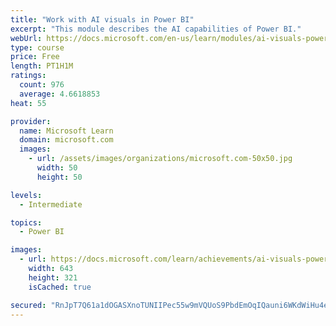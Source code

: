 ```yaml
---
title: "Work with AI visuals in Power BI"
excerpt: "This module describes the AI capabilities of Power BI."
webUrl: https://docs.microsoft.com/en-us/learn/modules/ai-visuals-power-bi/
type: course
price: Free
length: PT1H1M
ratings:
  count: 976
  average: 4.6618853
heat: 55

provider:
  name: Microsoft Learn
  domain: microsoft.com
  images:
    - url: /assets/images/organizations/microsoft.com-50x50.jpg
      width: 50
      height: 50

levels:
  - Intermediate

topics:
  - Power BI

images:
  - url: https://docs.microsoft.com/learn/achievements/ai-visuals-power-bi-social.png
    width: 643
    height: 321
    isCached: true

secured: "RnJpT7Q61a1dOGASXnoTUNIIPec55w9mVQUoS9PbdEmOqIQauni6WKdWiHu4e45iDRFUxc98aYm6s+rfABgjGISF5UHMjqnz/+96W5T1ZVs5lLV48J5xpqB67BXCjFx4yhHfLlLhXQifP3JY0mvhvGercCEf31vGb/e946bhYA5sOkJF9H9Wft/a57hYbDo/2kUINyTfMgOdv40huMjxaG2RCjbZj0bc/hUvPZQ8uZqlIm+ylFJux2zuIkZ60UyAVf29Myfc66JXKjzUlmdgSfdbDG8c+jUDIzNrWJXxOcY8jmv+TYv3DMLQG8E2nJ5g7VD8Ty95e9+JIlCMXrrIKVTK+TLjfWdZ819evhX9bmbtTEcPz2UCYj1MnjIqwuZx8d6VSzSqcray335TXU+sRY0D58r0VrlEvsAEgBmiI78=;KLiYX8jrzCUAJhK4IPI8fQ=="
---
```


